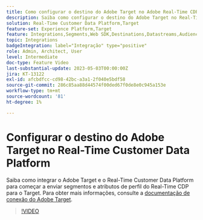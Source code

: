 ```yaml
---
title: Como configurar o destino do Adobe Target no Adobe Real-Time CDP?
description: Saiba como configurar o destino do Adobe Target no Real-Time Customer Data Platform para começar a enviar segmentos e atributos de perfil do Real-Time CDP para o Target.
solution: Real-Time Customer Data Platform,Target
feature-set: Experience Platform,Target
feature: Integrations,Segments,Web SDK,Destinations,Datastreams,Audiences,Experience Targeting
topic: Integrations
badgeIntegration: label="Integração" type="positive"
role: Admin, Architect, User
level: Intermediate
doc-type: Feature Video
last-substantial-update: 2023-05-03T00:00:00Z
jira: KT-13122
exl-id: afcbdfcc-cd98-42bc-a3a1-2f040e5bdf58
source-git-commit: 286c85aa88d44574f00ded67f0de8e0c945a153e
workflow-type: tm+mt
source-wordcount: '81'
ht-degree: 1%

---
```


# Configurar o destino do Adobe Target no Real-Time Customer Data Platform

Saiba como integrar o Adobe Target e o Real-Time Customer Data Platform para começar a enviar segmentos e atributos de perfil do Real-Time CDP para o Target. Para obter mais informações, consulte a [documentação de conexão do Adobe Target](https://experienceleague.adobe.com/docs/experience-platform/destinations/catalog/personalization/adobe-target-connection.html?lang=pt-BR).

>[!VIDEO](https://video.tv.adobe.com/v/3449798/?learn=on&enablevpops&captions=por_br)
